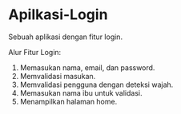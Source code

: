 # Apilkasi-Login
Sebuah aplikasi dengan fitur login.

Alur Fitur Login:
1. Memasukan nama, email, dan password.
2. Memvalidasi masukan.
3. Memvalidasi pengguna dengan deteksi wajah.
4. Memasukan nama ibu untuk validasi.
5. Menampilkan halaman home.
